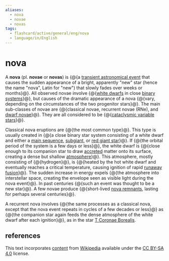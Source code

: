 ```yaml
---
aliases:
  - nova
  - novae
  - novas
tags:
  - flashcard/active/general/eng/nova
  - language/in/English
---
```


# nova

A __nova__ (pl. __novae__ or __novas__) is {@{a [transient astronomical event](time-domain%20astronomy.md) that causes the sudden appearance of a bright, apparently "new" star (hence the name "nova", Latin for "new") that slowly fades over weeks or months}@}. All observed novae involve {@{[white dwarfs](white%20dwarf.md) in close [binary systems](binary%20star.md)}@}, but causes of the dramatic appearance of a nova {@{vary, depending on the circumstances of the two progenitor stars}@}. The main sub-classes of novae are {@{classical novae, recurrent novae (RNe), and [dwarf novae](dwarf%20nova.md)}@}. They are all considered to be {@{[cataclysmic variable stars](cataclysmic%20variable%20star.md)}@}. <!--SR:!2025-02-20,135,270!2025-01-07,112,290!2025-05-22,219,330!2025-06-04,198,270!2025-05-06,169,250-->

Classical nova eruptions are {@{the most common type}@}. This type is usually created in {@{a close binary star system consisting of a white dwarf and either a [main sequence](main%20sequence.md), [subgiant](subgiant.md), or [red giant star](red%20giant.md)}@}. If {@{the orbital period of the system is a few days or less}@}, the white dwarf is {@{close enough to its companion star to draw [accreted](accretion%20(astrophysics).md) matter onto its surface, creating a dense but shallow [atmosphere](stellar%20atmosphere.md)}@}. This atmosphere, mostly consisting of {@{hydrogen}@}, is {@{heated by the hot white dwarf and eventually reaches a critical temperature, causing ignition of rapid [runaway](thermal%20runaway.md) [fusion](nuclear%20fusion.md)}@}. The sudden increase in energy expels {@{the atmosphere into interstellar space, creating the envelope seen as visible light during the nova event}@}. In past centuries {@{such an event was thought to be a new star}@}. A few novae produce {@{short-lived [nova remnants](nova%20remnant.md), lasting for perhaps several centuries}@}. <!--SR:!2025-06-29,253,330!2025-04-14,188,310!2025-01-07,110,290!2025-11-25,349,310!2025-03-04,153,310!2025-05-22,202,270!2025-06-13,241,330!2025-04-02,176,310!2025-01-11,107,270-->

A recurrent nova involves {@{the same processes as a classical nova, except that the nova event repeats in cycles of a few decades or less}@} as {@{the companion star again feeds the dense atmosphere of the white dwarf after each ignition}@}, as in the star [T Coronae Borealis](T%20Coronae%20Borealis.md). <!--SR:!2025-01-03,103,290!2025-09-20,296,290-->

## references

This text incorporates [content](https://en.wikipedia.org/wiki/nova) from [Wikipedia](Wikipedia.md) available under the [CC BY-SA 4.0](https://creativecommons.org/licenses/by-sa/4.0/) license.
